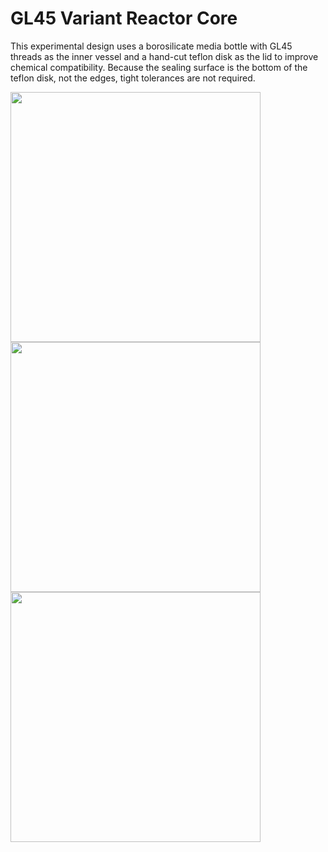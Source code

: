 # GL45 Variant Reactor Core

This experimental design uses a borosilicate media bottle with GL45 threads as the inner vessel and a hand-cut teflon disk as the lid to improve chemical compatibility. Because the sealing surface is the bottom of the teflon disk, not the edges, tight tolerances are not required.

<img src="https://github.com/user-attachments/assets/3f9bedcd-dfc4-48f1-8285-47f3d9a6b3a8" width="400">
<img src="https://github.com/user-attachments/assets/fb838718-0607-4220-94a3-93d75f9d298d" width="400">
<img src="https://github.com/user-attachments/assets/cfedc0d3-6238-4a58-912e-1f18cd7971eb" width="400">